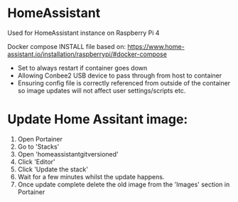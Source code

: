# HomeAssistant
Used for HomeAssistant instance on Raspberry Pi 4

Docker compose INSTALL file based on:
https://www.home-assistant.io/installation/raspberrypi/#docker-compose

- Set to always restart if container goes down
- Allowing Conbee2 USB device to pass through from host to container
- Ensuring config file is correctly referenced from outside of the container so image updates will not affect user settings/scripts etc.

# Update Home Assitant image:
1. Open Portainer
2. Go to 'Stacks'
3. Open 'homeassistantgitversioned'
4. Click 'Editor'
5. Click 'Update the stack'
6. Wait for a few minutes whilst the update happens.
7. Once update complete delete the old image from the 'Images' section in Portainer
